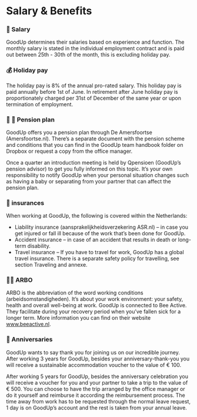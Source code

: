 <h1 style="margin-top: 1em;">Salary & Benefits</h1>

### 💸 Salary
GoodUp determines their salaries based on experience and function. The monthly salary is
stated in the individual employment contract and is paid out between 25th - 30th of the
month, this is excluding holiday pay.

### 💰 Holiday pay
The holiday pay is 8% of the annual pro-rated salary. This holiday pay is paid annually before
1st of June. In retirement after June holiday pay is proportionately charged per 31st of
December of the same year or upon termination of employment.

### 👵 👴 Pension plan
GoodUp offers you a pension plan through De Amersfoortse (Amersfoortse.nl). There’s a
separate document with the pension scheme and conditions that you can find in the GoodUp team handbook folder on Dropbox or request a copy from the office manager. 

Once a quarter an introduction meeting is held by Qpensioen (GoodUp’s pension advisor) to get you fully informed on this topic. It’s your own responsibility to notify GoodUp when your personal situation changes such as having a baby or separating from your partner that can affect the pension plan.

### 🏥 insurances
When working at GoodUp, the following is covered within the Netherlands:
- Liability insurance (aansprakelijkheidsverzekering ASR.nl) – in case you get injured or fall
ill because of the work that’s been done for GoodUp.
- Accident insurance – in case of an accident that results in death or long-term disability.
- Travel insurance – If you have to travel for work, GoodUp has a global travel insurance.
There is a separate safety policy for travelling, see section Traveling and annexe.


### 👩‍⚕️ ARBO
ARBO is the abbreviation of the word working conditions (arbeidsomstandigheden). It’s about your work environment: your safety, health and overall well-being at work.
GoodUp is connected to Bee Active. They facilitate during your recovery period when you’ve
fallen sick for a longer term. More information you can find on their website
www.beeactive.nl.


### 🎉 Anniversaries
GoodUp wants to say thank you for joining us on our incredible journey. After working 3 years for GoodUp, besides your anniversary-thank-you you will receive a sustainable accommodation voucher to the value of € 100.

After working 5 years for GoodUp, besides the anniversary celebration you will receive a
voucher for you and your partner to take a trip to the value of € 500. You can choose to have the trip arranged by the office manager or do it yourself and reimburse it according the reimbursement process. The time away from work has to be requested through the normal leave request, 1 day is on GoodUp’s account and the rest is taken from your annual leave.
